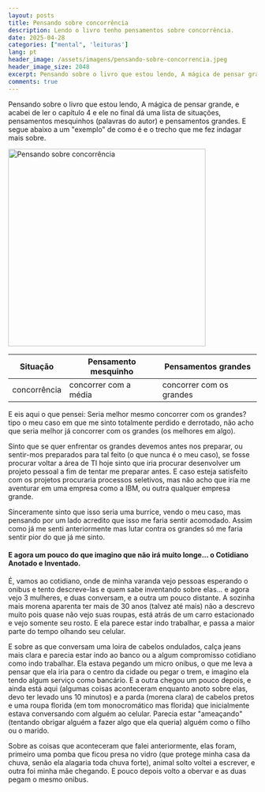 ```yaml
---
layout: posts
title: Pensando sobre concorrência
description: Lendo o livro tenho pensamentos sobre concorrência.
date: 2025-04-28
categories: ["mental", 'leituras']
lang: pt
header_image: /assets/imagens/pensando-sobre-concorrencia.jpeg
header_image_size: 2048
excerpt: Pensando sobre o livro que estou lendo, A mágica de pensar grande, e acabei de ler o capítulo 4 e...
comments: true
---
```


Pensando sobre o livro que estou lendo, A mágica de pensar grande, e acabei de ler o capítulo 4 e ele no final dá uma lista de situações, pensamentos mesquinhos (palavras do autor) e pensamentos grandes. E segue abaixo a um "exemplo" de como é e o trecho que me fez indagar mais sobre.

<img alt="Pensando sobre concorrência" src="{{ '/assets/imagens/pensando-sobre-concorrencia.jpeg' | relative_url }}" width="400" height="400">

| Situação     | Pensamento mesquinho  | Pensamentos grandes      |
|---|---|---|
| concorrência | concorrer com a média | concorrer com os grandes |

E eis aqui o que pensei: Seria melhor mesmo concorrer com os grandes? tipo o meu caso em que me sinto totalmente perdido e derrotado, não acho que seria melhor já concorrer com os grandes (os melhores em algo).

Sinto que se quer enfrentar os grandes devemos antes nos preparar, ou sentir-mos preparados para tal feito (o que nunca é o meu caso), se fosse procurar voltar a área de TI hoje sinto que iria procurar desenvolver um projeto pessoal a fim de tentar me preparar antes. E caso esteja satisfeito com os projetos procuraria processos seletivos, mas não acho que iria me aventurar em uma empresa como a IBM, ou outra qualquer empresa grande.

Sinceramente sinto que isso seria uma burrice, vendo o meu caso, mas pensando por um lado acredito que isso me faria sentir acomodado. Assim como já me senti anteriormente mas lutar contra os grandes só me faria sentir pior do que já me sinto.

#### E agora um pouco do que imagino que não irá muito longe... o Cotidiano Anotado e Inventado.

É, vamos ao cotidiano, onde de minha varanda vejo pessoas esperando o onibus e tento descreve-las e quem sabe inventando sobre elas... e agora vejo 3 mulheres, e duas conversam, e a outra um pouco distante. A sozinha mais morena aparenta ter mais de 30 anos (talvez até mais) não a descrevo muito pois quase não vejo suas roupas, está atrás de um carro estacionado e vejo somente seu rosto. E ela parece estar indo trabalhar, e passa a maior parte do tempo olhando seu celular.

E sobre as que conversam uma loira de cabelos ondulados, calça jeans mais clara e parecia estar indo ao banco ou a algum compromisso cotidiano como indo trabalhar. Ela estava pegando um micro onibus, o que me leva a pensar que ela iria para o centro da cidade ou pegar o trem, e imagino ela tendo algum serviço como bancário. E a outra chegou um pouco depois, e ainda está aqui (algumas coisas aconteceram enquanto anoto sobre elas, devo ter levado uns 10 minutos) e a parda (morena clara) de cabelos pretos e uma roupa florida (em tom monocromático mas florida) que inicialmente estava conversando com alguém ao celular. Parecia estar "ameaçando" (tentando obrigar alguém a fazer algo que ela queria) alguém como o filho ou o marido.

Sobre as coisas que aconteceram que falei anteriormente, elas foram, primeiro uma pomba que ficou presa no vidro (que protege minha casa da chuva, senão ela alagaria toda chuva forte), animal solto voltei a escrever, e outra foi minha mãe chegando. E pouco depois volto a obervar e as duas pegam o mesmo onibus.
